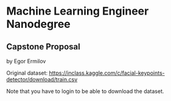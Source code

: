 # Machine Learning Engineer Nanodegree
## Capstone Proposal
by Egor Ermilov  

Original dataset:
https://inclass.kaggle.com/c/facial-keypoints-detector/download/train.csv

Note that you have to login to be able to download the dataset.
